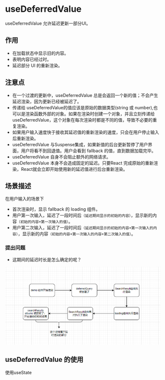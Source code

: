 # useDeferredValue 

useDeferredValue 允许延迟更新一部分UI。

## 作用
- 在加载状态中显示旧的内容。
- 表明内容已经过时。
- 延迟部分 UI 的重新渲染。

## 注意点
- 在一个过渡的更新中，useDeferredValue 总是会返回一个新的值；不会产生延迟渲染，因为更新已经被延迟了。
- 传递给 useDeferredValue的值应该是原始的数据类型(string 或 number),也可以是渲染函数外部的对象。如果在渲染时创建一个对象，并且立刻传递给 useDeferredValue，这个对象在每次渲染时都是不同的值，导致不必要的重复渲染。
- 如果用户输入速度快于接收其延迟值的重新渲染的速度，只会在用户停止输入后重新渲染。
- useDeferredValue 与Suspense集成，如果新值的后台更新暂停了用户界面，用户将看不到回退值。用户会看到 fallback 的值，直到数据加载完毕。
- useDeferredValue 自身不会阻止额外的网络请求。
- useDeferredValue 本身不会造成固定的延迟。只要React 完成原始的重新渲染，React就会立即开始使用新的延迟值进行后台重新渲染。

## 场景描述
在用户输入的场景下
- 首次渲染时，显示 fallback 的 loading 组件。
- 用户第一次输入，延迟了一段时间后`（延迟期间显示的初始的内容）`，显示新的内容`（初始的内容+第一次输入的值）`。
- 用户第二次输入，延迟了一段时间后`（延迟期间显示的初始的内容+第一次输入的内容）`，显示新的内容`（初始的内容+第一次输入的内容+第二次输入的值）`。

### 提出问题
- 这期间的延迟时长是怎么确定的呢？

![img.png](img.png)

## useDeferredValue 的使用

使用useState
